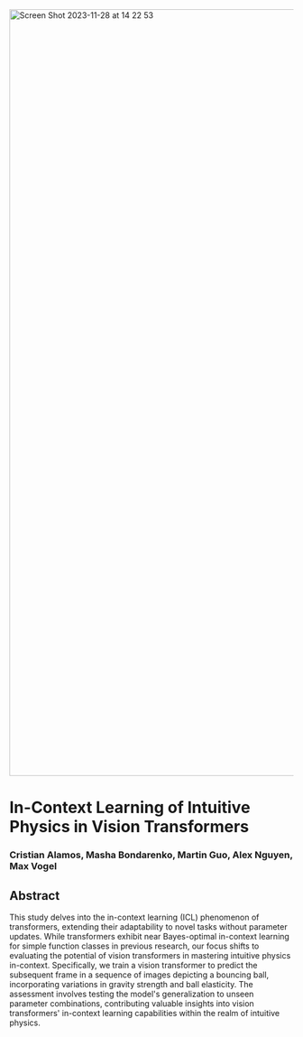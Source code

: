 <img width="1359" alt="Screen Shot 2023-11-28 at 14 22 53" src="https://github.com/CAlamosV/proj182/assets/66649572/49e2dcc5-f739-41e5-a2cb-42d2d421e050">


# In-Context Learning of Intuitive Physics in Vision Transformers
### Cristian Alamos, Masha Bondarenko, Martin Guo, Alex Nguyen, Max Vogel

## **Abstract**
This study delves into the in-context learning (ICL) phenomenon of transformers, extending their adaptability to novel tasks without parameter updates. While transformers exhibit near Bayes-optimal in-context learning for simple function classes in previous research, our focus shifts to evaluating the potential of vision transformers in mastering intuitive physics in-context. Specifically, we train a vision transformer to predict the subsequent frame in a sequence of images depicting a bouncing ball, incorporating variations in gravity strength and ball elasticity. The assessment involves testing the model's generalization to unseen parameter combinations, contributing valuable insights into vision transformers' in-context learning capabilities within the realm of intuitive physics.
